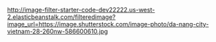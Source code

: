 http://image-filter-starter-code-dev22222.us-west-2.elasticbeanstalk.com/filteredimage?image_url=https://image.shutterstock.com/image-photo/da-nang-city-vietnam-28-260nw-586600610.jpg

